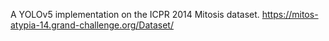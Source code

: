 A YOLOv5 implementation on the ICPR 2014 Mitosis dataset. 
https://mitos-atypia-14.grand-challenge.org/Dataset/
